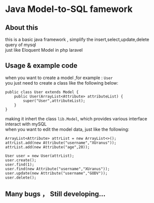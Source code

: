 # Java Model-to-SQL famework
## About this
this is a basic java framework , simplify the insert,select,update,delete query of mysql  
just like Eloquent Model in php laravel  

## Usage & example code
when you want to create a model ,for example : `User`   
you just need to create a class like the following below:  
```
public class User extends Model {
    public User(ArrayList<Attribute> attributeList) {
        super("User",attributeList);
    }
}
```
making it inhert the class `lib.Model`, which provides various interface interact with mySQL  
when you want to edit the model data, just like the following:  
```
ArrayList<Attribute> attrList = new ArrayList<>();
attrList.add(new Attribute("username","XUranus"));
attrList.add(new Attribute("age",20));
 
User user = new User(attrList);
user.create();
user.find(1);
user.find(new Attribute("username","XUranus"));
user.update(new Attribute("username","GODV"));
user.delete();
```
## Many bugs ， Still developing...